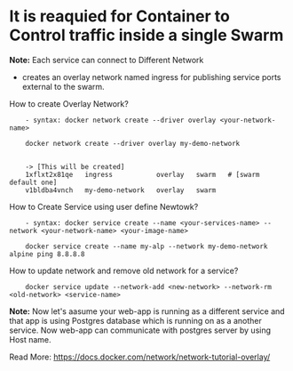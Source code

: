 # It is reaquied for Container to Control traffic inside a single Swarm


**Note:**
Each service can connect to Different Network

- creates an overlay network named ingress for publishing service ports external to the swarm.


How to create Overlay Network?
```
    - syntax: docker network create --driver overlay <your-network-name> 

    docker network create --driver overlay my-demo-network


    -> [This will be created]
    1xflxt2x81qe   ingress           overlay   swarm   # [swarm default one]
    v1bldba4vnch   my-demo-network   overlay   swarm 
```


How to Create Service using user define Newtowk?
```
    - syntax: docker service create --name <your-services-name> --network <your-network-name> <your-image-name>

    docker service create --name my-alp --network my-demo-network alpine ping 8.8.8.8
```


How to update network and remove old network for a service?
```
    docker service update --network-add <new-network> --network-rm <old-network> <service-name>
```


**Note:**
Now let's aasume your web-app is running as a different service and that app is using Postgres database which is running on as a another service. Now web-app can communicate with postgres server by using Host name.


Read More: https://docs.docker.com/network/network-tutorial-overlay/
